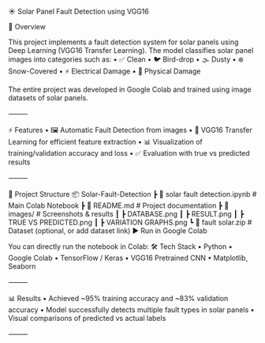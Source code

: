 ☀️ Solar Panel Fault Detection using VGG16

📌 Overview

This project implements a fault detection system for solar panels using Deep Learning (VGG16 Transfer Learning).
The model classifies solar panel images into categories such as:
	•	✅ Clean
	•	🐦 Bird-drop
	•	🌫️ Dusty
	•	❄️ Snow-Covered
	•	⚡ Electrical Damage
	•	🔨 Physical Damage

The entire project was developed in Google Colab and trained using image datasets of solar panels.

⸻

⚡ Features
	•	🖼️ Automatic Fault Detection from images
	•	🧠 VGG16 Transfer Learning for efficient feature extraction
	•	📊 Visualization of training/validation accuracy and loss
	•	✅ Evaluation with true vs predicted results

⸻

📂 Project Structure
📦 Solar-Fault-Detection
 ┣ 📜 solar fault detection.ipynb   # Main Colab Notebook
 ┣ 📜 README.md                     # Project documentation
 ┣ 📂 images/                       # Screenshots & results
 ┃ ┣ DATABASE.png
 ┃ ┣ RESULT.png
 ┃ ┣ TRUE VS PREDICTED.png
 ┃ ┣ VARIATION GRAPHS.png
 ┗ 📂 fault solar.zip               # Dataset (optional, or add dataset link)
▶️ Run in Google Colab

You can directly run the notebook in Colab:
🛠️ Tech Stack
	•	Python
	•	Google Colab
	•	TensorFlow / Keras
	•	VGG16 Pretrained CNN
	•	Matplotlib, Seaborn

⸻

📊 Results
	•	Achieved ~95% training accuracy and ~83% validation accuracy
	•	Model successfully detects multiple fault types in solar panels
	•	Visual comparisons of predicted vs actual labels

⸻
